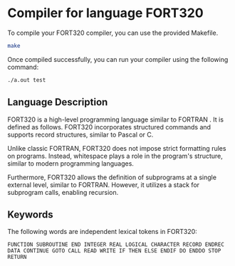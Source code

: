 # Compiler for language FORT320
To compile your FORT320 compiler, you can use the provided Makefile.
```bash
make
```
Once compiled successfully, you can run your compiler using the following command:
```bash
./a.out test
```
## Language Description
FORT320 is a high-level programming language similar to FORTRAN . It is defined as follows. FORT320 incorporates structured commands and supports record structures, similar to Pascal or C.

Unlike classic FORTRAN, FORT320 does not impose strict formatting rules on programs. Instead, whitespace plays a role in the program's structure, similar to modern programming languages.

Furthermore, FORT320 allows the definition of subprograms at a single external level, similar to FORTRAN. However, it utilizes a stack for subprogram calls, enabling recursion.
## Keywords
The following words are independent lexical tokens in FORT320:
```
FUNCTION SUBROUTINE END INTEGER REAL LOGICAL CHARACTER RECORD ENDREC
DATA CONTINUE GOTO CALL READ WRITE IF THEN ELSE ENDIF DO ENDDO STOP
RETURN
```
